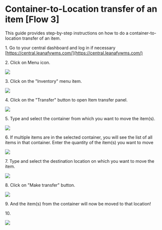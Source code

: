 # Container-to-Location transfer of an item [Flow 3]


This guide provides step-by-step instructions on how to do a container-to-location transfer of an item.

1\. Go to your central dashboard and log in if necessary [https://central.leanafywms.com/](https://central.leanafywms.com/)


2\. Click on Menu icon.

![](https://ajeuwbhvhr.cloudimg.io/colony-recorder.s3.amazonaws.com/files/2023-08-18/9dffccf1-e34d-4628-b9e2-8f2b305fbb2c/ascreenshot.jpeg?tl_px=0,0&br_px=1719,961&force_format=png&width=1120.0&wat=1&wat_opacity=0.7&wat_gravity=northwest&wat_url=https://colony-recorder.s3.us-west-1.amazonaws.com/images/watermarks/FB923C_standard.png&wat_pad=72,39)


3\. Click on the "Inventory" menu item.

![](https://ajeuwbhvhr.cloudimg.io/colony-recorder.s3.amazonaws.com/files/2023-08-18/94cbca5b-47f7-4959-80e3-ebe990da5d8f/ascreenshot.jpeg?tl_px=0,163&br_px=1719,1124&force_format=png&width=1120.0&wat=1&wat_opacity=0.7&wat_gravity=northwest&wat_url=https://colony-recorder.s3.us-west-1.amazonaws.com/images/watermarks/FB923C_standard.png&wat_pad=378,277)


4\. Click on the "Transfer" button to open Item transfer panel.

![](https://ajeuwbhvhr.cloudimg.io/colony-recorder.s3.amazonaws.com/files/2023-08-18/0bbeab07-b3ad-4618-8df2-404e9cb0f71f/ascreenshot.jpeg?tl_px=1220,0&br_px=2940,961&force_format=png&width=1120.0&wat=1&wat_opacity=0.7&wat_gravity=northwest&wat_url=https://colony-recorder.s3.us-west-1.amazonaws.com/images/watermarks/FB923C_standard.png&wat_pad=935,146)


5\. Type and select the container from which you want to move the item(s).

![](https://ajeuwbhvhr.cloudimg.io/colony-recorder.s3.amazonaws.com/files/2023-08-18/c438e09a-49a2-4e6c-acb8-147f4aae0ac7/ascreenshot.jpeg?tl_px=0,91&br_px=1719,1052&force_format=png&width=1120.0&wat=1&wat_opacity=0.7&wat_gravity=northwest&wat_url=https://colony-recorder.s3.us-west-1.amazonaws.com/images/watermarks/FB923C_standard.png&wat_pad=230,277)


6\. If multiple items are in the selected container, you will see the list of all items in that container. Enter the quantity of the item(s) you want to move

![](https://ajeuwbhvhr.cloudimg.io/colony-recorder.s3.amazonaws.com/files/2023-08-18/895ce30c-2e5f-4bdb-ad9b-f2cb1b747f0b/ascreenshot.jpeg?tl_px=0,63&br_px=1719,1024&force_format=png&width=1120.0&wat=1&wat_opacity=0.7&wat_gravity=northwest&wat_url=https://colony-recorder.s3.us-west-1.amazonaws.com/images/watermarks/FB923C_standard.png&wat_pad=404,277)


7\. Type and select the destination location on which you want to move the item.

![](https://ajeuwbhvhr.cloudimg.io/colony-recorder.s3.amazonaws.com/files/2023-08-18/0395e4e4-355a-4c30-bedb-48f9363a6e0f/ascreenshot.jpeg?tl_px=0,399&br_px=1719,1360&force_format=png&width=1120.0&wat=1&wat_opacity=0.7&wat_gravity=northwest&wat_url=https://colony-recorder.s3.us-west-1.amazonaws.com/images/watermarks/FB923C_standard.png&wat_pad=137,277)


8\. Click on "Make transfer" button.

![](https://ajeuwbhvhr.cloudimg.io/colony-recorder.s3.amazonaws.com/files/2023-08-18/cf9c0565-a58b-4d10-a720-a6cb438d304a/ascreenshot.jpeg?tl_px=0,472&br_px=1719,1434&force_format=png&width=1120.0&wat=1&wat_opacity=0.7&wat_gravity=northwest&wat_url=https://colony-recorder.s3.us-west-1.amazonaws.com/images/watermarks/FB923C_standard.png&wat_pad=211,536)


9\. And the item(s) from the container will now be moved to that location!


10\. 

![](https://media.tenor.com/NH-PRak8bYgAAAAC/the-end-fin.gif)
